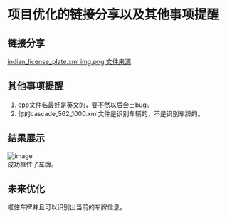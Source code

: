 # 项目优化的链接分享以及其他事项提醒

## 链接分享
[indian_license_plate.xml img.png 文件来源](https://github.com/SarthakV7/AI-based-indian-license-plate-detection)

## 其他事项提醒
1. cpp文件名最好是英文的，要不然以后会出bug。
2. 你的cascade_562_1000.xml文件是识别车辆的，不是识别车牌的。

## 结果展示
![image](https://github.com/zhizhiwai/zhizhiwai111/assets/75608560/3a5cdfd7-46fe-4440-828f-49ec3f4b6c06)<br>
成功框住了车牌。

## 未来优化
框住车牌并且可以识别出当前的车牌信息。




